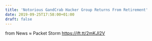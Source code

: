 ```yaml
---
title: 'Notorious GandCrab Hacker Group Returns From Retirement'
date: 2019-09-25T17:58:00+01:00
draft: false
---
```


  
  
from News ≈ Packet Storm https://ift.tt/2mKJI2V